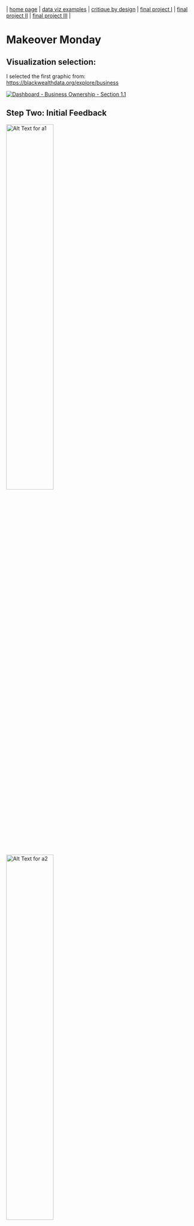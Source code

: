 | [home page](https://danningwho.github.io/danning-hu-portfolio/) | [data viz examples](https://danningwho.github.io/danning-hu-portfolio/dataviz-examples) | [critique by design](https://danningwho.github.io/danning-hu-portfolio/critique-by-design) | [final project I](https://danningwho.github.io/danning-hu-portfolio/final-project-part-one) | [final project II](https://danningwho.github.io/danning-hu-portfolio/final-project-part-two) | [final project III](https://danningwho.github.io/danning-hu-portfolio/final-project-part-three) |

# Makeover Monday

## Visualization selection:
I selected the first graphic from: https://blackwealthdata.org/explore/business 
<div class='tableauPlaceholder' id='viz1739418390413' style='position: relative'>
<noscript>
<a href='https:&#47;&#47;blackwealthdata.org&#47;'>
<img alt='Dashboard - Business Ownership - Section 1.1 ' src='https:&#47;&#47;public.tableau.com&#47;static&#47;images&#47;BW&#47;BWDC-BusinessOwnership-Section1_1&#47;Dashboard-BusinessOwnership-Section1_1&#47;1_rss.png' style='border: none' />
</a>
</noscript>
<object class='tableauViz'  style='display:none;'><param name='host_url' value='https%3A%2F%2Fpublic.tableau.com%2F' /> 
<param name='embed_code_version' value='3' /> <param name='site_root' value='' />
<param name='name' value='BWDC-BusinessOwnership-Section1_1&#47;Dashboard-BusinessOwnership-Section1_1' />
<param name='tabs' value='no' /><param name='toolbar' value='yes' />
<param name='static_image' value='https:&#47;&#47;public.tableau.com&#47;static&#47;images&#47;BW&#47;BWDC-BusinessOwnership-Section1_1&#47;Dashboard-BusinessOwnership-Section1_1&#47;1.png' /> 
<param name='animate_transition' value='yes' /><param name='display_static_image' value='yes' />
<param name='display_spinner' value='yes' /><param name='display_overlay' value='yes' />
<param name='display_count' value='yes' /><param name='language' value='en-US' />
<param name='origin' value='viz_share_link' /><param name='filter' value='padding=0' /><param name='filter' value='position=relative' />
</object></div>                
<script type='text/javascript'>
  var divElement = document.getElementById('viz1739418390413');
  var vizElement = divElement.getElementsByTagName('object')[0];
  vizElement.style.width='1244px';vizElement.style.height='627px';
  var scriptElement = document.createElement('script');   
  scriptElement.src = 'https://public.tableau.com/javascripts/api/viz_v1.js';      
  vizElement.parentNode.insertBefore(scriptElement, vizElement);               
</script>


## Step Two: Initial Feedback
<div width = 45%>
  <img src="Images/a1.png" alt="Alt Text for a1" width="50%" />
<img src="Images/a2.png" alt="Alt Text for a2" width="50%" />
<img src="Images/a3.png" alt="Alt Text for a3" width="50%" />
<img src="Images/a4.png" alt="Alt Text for a4" width="50%" />
<img src="Images/a5.png" alt="Alt Text for a5" width="50%" />
<img src="Images/a6.png" alt="Alt Text for a6" width="50%" />
<img src="Images/a7.png" alt="Alt Text for a7" width="50%" />
</div>


<div width = 45%>
  
**Describe your overall observations about the data visualization here.  What stood out to you?  What did you find worked really well?  What didn't?  What, if anything, would you do differently?**

* The title might be a little misleading in that the chart only shows the data for one race (as specified by the interactive panel.) I like the use of a histogram/bar chart to show a distribution of firm receipt accounts. However, I was not familiar what firm receipt amount but rather have a vague guess as to what it is. This could mean that the chart is not going to be accessible to the average person, but for someone who has knowledge in the area such as policy makers, relevant non-profits/business incubators, etc. If the intent of the chart is to show differences between race, I do not think the chart is doing a good job in making comparisons as you have to toggle between charts in order to see differences. If we are trying to show a comparison between groups, it may be useful to include data from other races in the graph.  

**Who is the primary audience for this tool?  Do you think this visualization is effective for reaching that audience?  Why or why not?**

* Given the context, I feel like the audience is for those in the public/private sector who are interested in the state of businesses (specifically, given the website's name, looking to see the state of black businesses). I think there can be more to be done to communicate the state of black businesses - drawing more attention to where they stand in comparison to others - would be very beneficial to see if there is more to be done or if the current state is healthy.

**Final thoughts: how successful what this method at evaluating the data visualization you selected? Are there measures you feel are missing or not being captured here?  What would you change?  Provide 1-2 recommendations (color, type of visualization, layout, etc.)**

* I think this method is great at ensuring you consider multiple metrics of a graph. For the visualization itself, I would recommend adding other demographic groups and highlighting the bars for black businesses to 1) increase impact of black businesses and 2) have a point of comparison.
</div>




## Step three: sketch a solution
<img src="Images/MakeoverMondaySketch.png" alt="Sketch of New Graph" width="50%" />

## Step four: test the solution
| ID                | "Can you tell me what you think this is?"                                                                                   | "Can you describe to me what this is telling you?"                                                                                                          | "Is there anything you find surprising or confusing?"                                                                 | "Who do you think is the intended audience for this?"                                | "Is there anything you would change or do differently?"                                                              |
|-------------------|----------------------------------------------------------------------------------------------------------------------------|-------------------------------------------------------------------------------------------------------------------------------------------------------------|-----------------------------------------------------------------------------------------------------------------------|-------------------------------------------------------------------------------------|-----------------------------------------------------------------------------------------------------------------------|
| Student, MSPPM    | A chart showing firm receipt differences                                                                                   | That there are disparities for black firms                                                                                                                  | What constitutes a black firm? What is a firm receipt?                                                                | Probably for someone in the business space?                                       | Improve on the title and axis to be more descriptive                                                                   |
| Biochemist        | A chart comparing firms and how much they are worth separated by race/ethnicity                                           | There are significantly less black employer firms compared to white employer firms, and slightly less black employer firms compared to Asian and Hispanic firms | I don’t really know what a firm receipt is, but that’s a me problem                                                  | Investors, people who study other businesses/the economy                           | I don’t think so                                                                                                      |
| Investment Banker | This is a graph displaying the amount of receipts firms receive/collect split by receipt size and owner race              | This tells me that there are many more white-owned businesses that are spending large amounts of money at a time than that of other races                   | Yeah, I’m not sure what black employer firms or firm receipt amounts are                                             | The intended audience is people studying social sciences                           | I would make the title more clear as to what this is measuring                                                        |
| Product Designer  | To be honest, I’m not sure what I think this graph is because there’s a lot of different dimensions being shown, and the word “firm” might be used in multiple different contexts in the same graph | I think this graph is telling me that most firms have firm receipt amounts for white firms who have more than 1,000,000?                                     | The entire graph is confusing, sorry                                                                                  | I think the intended



# Analysis from interviews:
Looking at the uploaded image, here’s an analysis of the feedback, patterns, and suggested design changes:  

---

### **Similarities in Feedback**  
1. **Terminology Confusion**:
   - All participants expressed uncertainty or confusion about key terms like "firm," "firm receipt," or "black firm."  

2. **Title and Axis Issues**:
   - Three participants specifically noted that the title or axis needs to be more descriptive to help them understand what the chart is measuring.  

3. **Audience Insights**:
   - Most participants identified the intended audience as professionals or researchers in specific domains (e.g., social sciences, investors, financial analysts) but that wasn’t apparent from the start.

4. **Complexity**:
   - The chart's complexity made it difficult for some participants (especially the Product Designer) to follow.  

---

### **Differences in Feedback**  
1. **Understanding of the Data**:
   - The Student and Biochemist were able to identify disparities or patterns in the data, while the Product Designer found the entire chart confusing.  
   - The Investment Banker identified the main takeaway as "white-owned businesses having more receipts" but lacked deeper clarity.  

2. **Suggestions for Change**:
   - Some participants wanted simpler design elements (e.g., reducing dimensions), while others focused on making the chart more descriptive (titles, labels, etc.).  

---

### **Patterns in the Feedback**  
- **Clarity**: There is a consistent need for clearer terminology and better labeling.  
- **Target Audience**: While the chart might work for a professional audience, it is not immediately accessible to general readers.  
- **Design Complexity**: Multiple dimensions and unclear axes make the visualization overwhelming for some users.  

---

### **What I Learned from the Feedback**  
- Simpliciify: Overly complex charts can alienate audiences.  
- Precise language matters: Terms like "firm receipt" need explanation or rephrasing.  
- Unless it is very clear, understanding the audience can be a bit hard for a reader to get at the start.

---

### **Proposed Design Changes for Final Redesign**  
Add a legend or glossary explaining terms like "firm receipt" and "black firm."  

2. **Improve the Title and Labels**:  
   - Use a clear and specific title that reflects what the data measures.  
   - Label axes with explicit descriptions, e.g., “Total Firm Receipts ($)” instead of vague terms.  

3. **Reduce Complexity**:  
   - Use multiple smaller charts if necessary to compare different groups.  


Step five: build your solution	
<div class='tableauPlaceholder' id='viz1739417992922' style='position: relative'>
  <noscript>
    <a href='#'>
      <img alt='Dashboard 1 ' src='https:&#47;&#47;public.tableau.com&#47;static&#47;images&#47;Ma&#47;MakeOverMonday_17394179765160&#47;Dashboard1&#47;1_rss.png' style='border: none' />
    </a>
  </noscript>
  <object class='tableauViz'  style='display:none;'>
    <param name='host_url' value='https%3A%2F%2Fpublic.tableau.com%2F' /> <param name='embed_code_version' value='3' /> 
    <param name='site_root' value='' />
    <param name='name' value='MakeOverMonday_17394179765160&#47;Dashboard1' />
    <param name='tabs' value='no' /><param name='toolbar' value='yes' />
    <param name='static_image' value='https:&#47;&#47;public.tableau.com&#47;static&#47;images&#47;Ma&#47;MakeOverMonday_17394179765160&#47;Dashboard1&#47;1.png' /> 
    <param name='animate_transition' value='yes' />
    <param name='display_static_image' value='yes' />
    <param name='display_spinner' value='yes' />
    <param name='display_overlay' value='yes' />
    <param name='display_count' value='yes' />
    <param name='language' value='en-US' />
    <param name='filter' value='publish=yes' />
  </object></div>            	
  <script type='text/javascript'>
    var divElement = document.getElementById('viz1739417992922');
    var vizElement = divElement.getElementsByTagName('object')[0];         
    if ( divElement.offsetWidth > 800 ) { vizElement.style.width='1000px';vizElement.style.height='827px';} 
    else if ( divElement.offsetWidth > 500 ) { vizElement.style.width='1000px';vizElement.style.height='827px';} 
    else { vizElement.style.width='100%';vizElement.style.height='727px';}                 	
    var scriptElement = document.createElement('script');     
    scriptElement.src = 'https://public.tableau.com/javascripts/api/viz_v1.js';                	
    vizElement.parentNode.insertBefore(scriptElement, vizElement);            	
  </script>
